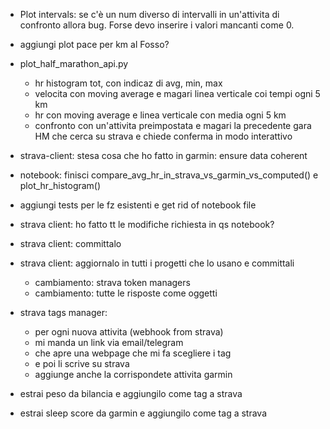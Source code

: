 - Plot intervals: se c'è un num diverso di intervalli in un'attivita di confronto
   allora bug. Forse devo inserire i valori mancanti come 0.

- aggiungi plot pace per km al Fosso?

- plot_half_marathon_api.py
  - hr histogram tot, con indicaz di avg, min, max
  - velocita con moving average e magari linea verticale coi tempi ogni 5 km
  - hr con moving average e linea verticale con media ogni 5 km
  - confronto con un'attivita preimpostata e magari la precedente gara HM
    che cerca su strava e chiede conferma in modo interattivo

- strava-client: stesa cosa che ho fatto in garmin: ensure data coherent
- notebook: finisci compare_avg_hr_in_strava_vs_garmin_vs_computed()
   e plot_hr_histogram()

- aggiungi tests per le fz esistenti e get rid of notebook file 

- strava client: ho fatto tt le modifiche richiesta in qs notebook?
- strava client: committalo

- strava client: aggiornalo in tutti i progetti che lo usano e committali
  - cambiamento: strava token managers
  - cambiamento: tutte le risposte come oggetti

- strava tags manager:
  - per ogni nuova attivita (webhook from strava)
  - mi manda un link via email/telegram
  - che apre una webpage che mi fa scegliere i tag
  - e poi li scrive su strava
  - aggiunge anche la corrispondete attivita garmin

- estrai peso da bilancia e aggiungilo come tag a strava
- estrai sleep score da garmin e aggiungilo come tag a strava
